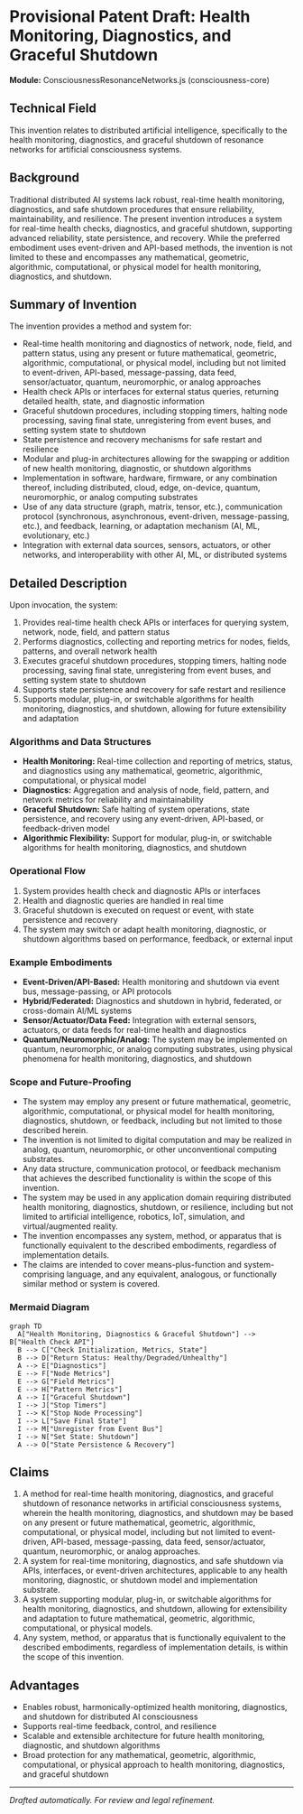 # Provisional Patent Draft: Health Monitoring, Diagnostics, and Graceful Shutdown

**Module:** ConsciousnessResonanceNetworks.js (consciousness-core)

## Technical Field
This invention relates to distributed artificial intelligence, specifically to the health monitoring, diagnostics, and graceful shutdown of resonance networks for artificial consciousness systems.

## Background
Traditional distributed AI systems lack robust, real-time health monitoring, diagnostics, and safe shutdown procedures that ensure reliability, maintainability, and resilience. The present invention introduces a system for real-time health checks, diagnostics, and graceful shutdown, supporting advanced reliability, state persistence, and recovery. While the preferred embodiment uses event-driven and API-based methods, the invention is not limited to these and encompasses any mathematical, geometric, algorithmic, computational, or physical model for health monitoring, diagnostics, and shutdown.

## Summary of Invention
The invention provides a method and system for:
- Real-time health monitoring and diagnostics of network, node, field, and pattern status, using any present or future mathematical, geometric, algorithmic, computational, or physical model, including but not limited to event-driven, API-based, message-passing, data feed, sensor/actuator, quantum, neuromorphic, or analog approaches
- Health check APIs or interfaces for external status queries, returning detailed health, state, and diagnostic information
- Graceful shutdown procedures, including stopping timers, halting node processing, saving final state, unregistering from event buses, and setting system state to shutdown
- State persistence and recovery mechanisms for safe restart and resilience
- Modular and plug-in architectures allowing for the swapping or addition of new health monitoring, diagnostic, or shutdown algorithms
- Implementation in software, hardware, firmware, or any combination thereof, including distributed, cloud, edge, on-device, quantum, neuromorphic, or analog computing substrates
- Use of any data structure (graph, matrix, tensor, etc.), communication protocol (synchronous, asynchronous, event-driven, message-passing, etc.), and feedback, learning, or adaptation mechanism (AI, ML, evolutionary, etc.)
- Integration with external data sources, sensors, actuators, or other networks, and interoperability with other AI, ML, or distributed systems

## Detailed Description
Upon invocation, the system:
1. Provides real-time health check APIs or interfaces for querying system, network, node, field, and pattern status
2. Performs diagnostics, collecting and reporting metrics for nodes, fields, patterns, and overall network health
3. Executes graceful shutdown procedures, stopping timers, halting node processing, saving final state, unregistering from event buses, and setting system state to shutdown
4. Supports state persistence and recovery for safe restart and resilience
5. Supports modular, plug-in, or switchable algorithms for health monitoring, diagnostics, and shutdown, allowing for future extensibility and adaptation

### Algorithms and Data Structures
- **Health Monitoring:** Real-time collection and reporting of metrics, status, and diagnostics using any mathematical, geometric, algorithmic, computational, or physical model
- **Diagnostics:** Aggregation and analysis of node, field, pattern, and network metrics for reliability and maintainability
- **Graceful Shutdown:** Safe halting of system operations, state persistence, and recovery using any event-driven, API-based, or feedback-driven model
- **Algorithmic Flexibility:** Support for modular, plug-in, or switchable algorithms for health monitoring, diagnostics, and shutdown

### Operational Flow
1. System provides health check and diagnostic APIs or interfaces
2. Health and diagnostic queries are handled in real time
3. Graceful shutdown is executed on request or event, with state persistence and recovery
4. The system may switch or adapt health monitoring, diagnostic, or shutdown algorithms based on performance, feedback, or external input

### Example Embodiments
- **Event-Driven/API-Based:** Health monitoring and shutdown via event bus, message-passing, or API protocols
- **Hybrid/Federated:** Diagnostics and shutdown in hybrid, federated, or cross-domain AI/ML systems
- **Sensor/Actuator/Data Feed:** Integration with external sensors, actuators, or data feeds for real-time health and diagnostics
- **Quantum/Neuromorphic/Analog:** The system may be implemented on quantum, neuromorphic, or analog computing substrates, using physical phenomena for health monitoring, diagnostics, and shutdown

### Scope and Future-Proofing
- The system may employ any present or future mathematical, geometric, algorithmic, computational, or physical model for health monitoring, diagnostics, shutdown, or feedback, including but not limited to those described herein.
- The invention is not limited to digital computation and may be realized in analog, quantum, neuromorphic, or other unconventional computing substrates.
- Any data structure, communication protocol, or feedback mechanism that achieves the described functionality is within the scope of this invention.
- The system may be used in any application domain requiring distributed health monitoring, diagnostics, shutdown, or resilience, including but not limited to artificial intelligence, robotics, IoT, simulation, and virtual/augmented reality.
- The invention encompasses any system, method, or apparatus that is functionally equivalent to the described embodiments, regardless of implementation details.
- The claims are intended to cover means-plus-function and system-comprising language, and any equivalent, analogous, or functionally similar method or system is covered.

### Mermaid Diagram
```mermaid
graph TD
  A["Health Monitoring, Diagnostics & Graceful Shutdown"] --> B["Health Check API"]
  B --> C["Check Initialization, Metrics, State"]
  B --> D["Return Status: Healthy/Degraded/Unhealthy"]
  A --> E["Diagnostics"]
  E --> F["Node Metrics"]
  E --> G["Field Metrics"]
  E --> H["Pattern Metrics"]
  A --> I["Graceful Shutdown"]
  I --> J["Stop Timers"]
  I --> K["Stop Node Processing"]
  I --> L["Save Final State"]
  I --> M["Unregister from Event Bus"]
  I --> N["Set State: Shutdown"]
  A --> O["State Persistence & Recovery"]
```

## Claims
1. A method for real-time health monitoring, diagnostics, and graceful shutdown of resonance networks in artificial consciousness systems, wherein the health monitoring, diagnostics, and shutdown may be based on any present or future mathematical, geometric, algorithmic, computational, or physical model, including but not limited to event-driven, API-based, message-passing, data feed, sensor/actuator, quantum, neuromorphic, or analog approaches.
2. A system for real-time monitoring, diagnostics, and safe shutdown via APIs, interfaces, or event-driven architectures, applicable to any health monitoring, diagnostic, or shutdown model and implementation substrate.
3. A system supporting modular, plug-in, or switchable algorithms for health monitoring, diagnostics, and shutdown, allowing for extensibility and adaptation to future mathematical, geometric, algorithmic, computational, or physical models.
4. Any system, method, or apparatus that is functionally equivalent to the described embodiments, regardless of implementation details, is within the scope of this invention.

## Advantages
- Enables robust, harmonically-optimized health monitoring, diagnostics, and shutdown for distributed AI consciousness
- Supports real-time feedback, control, and resilience
- Scalable and extensible architecture for future health monitoring, diagnostic, and shutdown algorithms
- Broad protection for any mathematical, geometric, algorithmic, computational, or physical approach to health monitoring, diagnostics, and graceful shutdown

---
*Drafted automatically. For review and legal refinement.* 